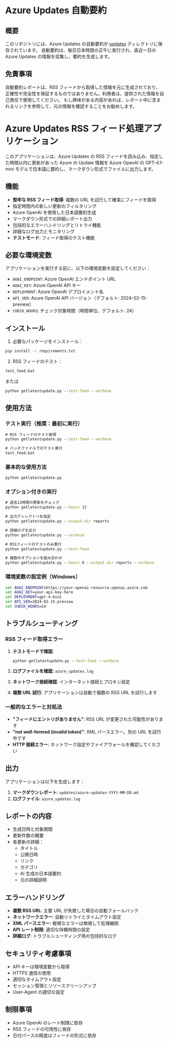 # Azure Updates 自動要約

## 概要

このリポジトリには、Azure Updates の自動要約が [updates](./updates) ディレクトリに保存されています。
自動要約は、毎日日本時間の正午に実行され、直近一日の Azure Updates の情報を収集し、要約を生成します。

## 免責事項

自動要約レポートは、RSS フィードから取得した情報を元に生成されており、正確性や完全性を保証するものではありません。利用者は、提供された情報を自己責任で使用してください。
もし興味がある内容があれば、レポート中に含まれるリンクを参照して、元の情報を確認することをお勧めします。

# Azure Updates RSS フィード処理アプリケーション

このアプリケーションは、Azure Updates の RSS フィードを読み込み、指定した時間以内に更新があった Azure の Update 情報を Azure OpenAI の GPT-4.1-mini モデルで日本語に要約し、マークダウン形式でファイルに出力します。

## 機能

- **堅牢な RSS フィード取得**: 複数の URL を試行して確実にフィードを取得
- 指定時間内の新しい更新のフィルタリング
- Azure OpenAI を使用した日本語要約生成
- マークダウン形式での詳細レポート出力
- 包括的なエラーハンドリングとリトライ機能
- 詳細なログ出力とモニタリング
- **テストモード**: フィード取得のテスト機能

## 必要な環境変数

アプリケーションを実行する前に、以下の環境変数を設定してください：

- `AOAI_ENDPOINT`: Azure OpenAI エンドポイント URL
- `AOAI_KEY`: Azure OpenAI API キー
- `DEPLOYMENT`: Azure OpenAI デプロイメント名
- `API_VER`: Azure OpenAI API バージョン（デフォルト: 2024-02-15-preview）
- `CHECK_HOURS`: チェック対象時間（時間単位、デフォルト: 24）

## インストール

1. 必要なパッケージをインストール：

```cmd
pip install -r requirements.txt
```

2. RSS フィードのテスト：

```cmd
test_feed.bat
```

または

```cmd
python getlatestupdate.py --test-feed --verbose
```

## 使用方法

### テスト実行（推奨：最初に実行）

```cmd
# RSS フィードのテスト取得
python getlatestupdate.py --test-feed --verbose

# バッチファイルでのテスト実行
test_feed.bat
```

### 基本的な使用方法

```cmd
python getlatestupdate.py
```

### オプション付きの実行

```cmd
# 過去12時間の更新をチェック
python getlatestupdate.py --hours 12

# 出力ディレクトリを指定
python getlatestupdate.py --output-dir reports

# 詳細ログを出力
python getlatestupdate.py --verbose

# RSSフィードのテストのみ実行
python getlatestupdate.py --test-feed

# 複数のオプションを組み合わせ
python getlatestupdate.py --hours 6 --output-dir reports --verbose
```

### 環境変数の設定例（Windows）

```cmd
set AOAI_ENDPOINT=https://your-openai-resource.openai.azure.com
set AOAI_KEY=your-api-key-here
set DEPLOYMENT=gpt-4-mini
set API_VER=2024-02-15-preview
set CHECK_HOURS=24
```

## トラブルシューティング

### RSS フィード取得エラー

1. **テストモードで確認**:

   ```cmd
   python getlatestupdate.py --test-feed --verbose
   ```

2. **ログファイルを確認**: `azure_updates.log`

3. **ネットワーク接続確認**: インターネット接続とプロキシ設定

4. **複数 URL 試行**: アプリケーションは自動で複数の RSS URL を試行します

### 一般的なエラーと対処法

- **"フィードにエントリがありません"**: RSS URL が変更された可能性があります
- **"not well-formed (invalid token)"**: XML パースエラー。別の URL を試行中です
- **HTTP 接続エラー**: ネットワーク設定やファイアウォールを確認してください

## 出力

アプリケーションは以下を生成します：

1. **マークダウンレポート**: `updates/azure-updates-YYYY-MM-DD.md`
2. **ログファイル**: `azure_updates.log`

## レポートの内容

- 生成日時と対象期間
- 更新件数の概要
- 各更新の詳細：
  - タイトル
  - 公開日時
  - リンク
  - カテゴリ
  - AI 生成の日本語要約
  - 元の詳細説明

## エラーハンドリング

- **複数 RSS URL**: 主要 URL が失敗した場合の自動フォールバック
- **ネットワークエラー**: 自動リトライとタイムアウト設定
- **XML パースエラー**: 軽微なエラーは無視して処理継続
- **API レート制限**: 適切な待機時間の設定
- **詳細ログ**: トラブルシューティング用の包括的なログ

## セキュリティ考慮事項

- API キーは環境変数から取得
- HTTPS 通信の使用
- 適切なタイムアウト設定
- セッション管理とリソースクリーンアップ
- User-Agent の適切な設定

## 制限事項

- Azure OpenAI のレート制限に依存
- RSS フィードの可用性に依存
- 日付パースの精度はフィードの形式に依存
